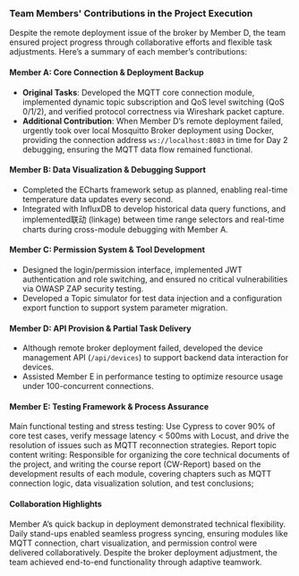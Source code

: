 ### Team Members' Contributions in the Project Execution  

Despite the remote deployment issue of the broker by Member D, the team ensured project progress through collaborative efforts and flexible task adjustments. Here’s a summary of each member’s contributions:  


#### **Member A: Core Connection & Deployment Backup**  
- **Original Tasks**: Developed the MQTT core connection module, implemented dynamic topic subscription and QoS level switching (QoS 0/1/2), and verified protocol correctness via Wireshark packet capture.  
- **Additional Contribution**: When Member D’s remote deployment failed, urgently took over local Mosquitto Broker deployment using Docker, providing the connection address `ws://localhost:8083` in time for Day 2 debugging, ensuring the MQTT data flow remained functional.  


#### **Member B: Data Visualization & Debugging Support**  
- Completed the ECharts framework setup as planned, enabling real-time temperature data updates every second.  
- Integrated with InfluxDB to develop historical data query functions, and implemented联动 (linkage) between time range selectors and real-time charts during cross-module debugging with Member A.  


#### **Member C: Permission System & Tool Development**  
- Designed the login/permission interface, implemented JWT authentication and role switching, and ensured no critical vulnerabilities via OWASP ZAP security testing.  
- Developed a Topic simulator for test data injection and a configuration export function to support system parameter migration.  


#### **Member D: API Provision & Partial Task Delivery**  
- Although remote broker deployment failed, developed the device management API (`/api/devices`) to support backend data interaction for devices.  
- Assisted Member E in performance testing to optimize resource usage under 100-concurrent connections.  


#### **Member E: Testing Framework & Process Assurance**  
Main functional testing and stress testing: Use Cypress to cover 90% of core test cases, verify message latency < 500ms with Locust, and drive the resolution of issues such as MQTT reconnection strategies.
Report topic content writing: Responsible for organizing the core technical documents of the project, and writing the course report (CW-Report) based on the development results of each module, covering chapters such as MQTT connection logic, data visualization solution, and test conclusions;


#### **Collaboration Highlights**  
Member A’s quick backup in deployment demonstrated technical flexibility. Daily stand-ups enabled seamless progress syncing, ensuring modules like MQTT connection, chart visualization, and permission control were delivered collaboratively. Despite the broker deployment adjustment, the team achieved end-to-end functionality through adaptive teamwork.
